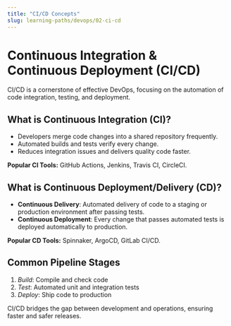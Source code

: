 ```yaml
---
title: "CI/CD Concepts"
slug: learning-paths/devops/02-ci-cd
---
```


# Continuous Integration & Continuous Deployment (CI/CD)

CI/CD is a cornerstone of effective DevOps, focusing on the automation of code integration, testing, and deployment.

## What is Continuous Integration (CI)?

- Developers merge code changes into a shared repository frequently.
- Automated builds and tests verify every change.
- Reduces integration issues and delivers quality code faster.

**Popular CI Tools:** GitHub Actions, Jenkins, Travis CI, CircleCI.

## What is Continuous Deployment/Delivery (CD)?

- **Continuous Delivery**: Automated delivery of code to a staging or production environment after passing tests.
- **Continuous Deployment**: Every change that passes automated tests is deployed automatically to production.

**Popular CD Tools:** Spinnaker, ArgoCD, GitLab CI/CD.

## Common Pipeline Stages

1. *Build*: Compile and check code
2. *Test*: Automated unit and integration tests
3. *Deploy*: Ship code to production

CI/CD bridges the gap between development and operations, ensuring faster and safer releases.
